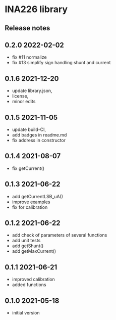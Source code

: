 
# INA226 library

## Release notes


## 0.2.0   2022-02-02
- fix #11 normalize
- fix #13 simplify sign handling shunt and current

## 0.1.6   2021-12-20
- update library.json, 
- license, 
- minor edits

## 0.1.5   2021-11-05
- update build-CI, 
- add badges in readme.md
- fix address in constructor

## 0.1.4   2021-08-07  
- fix getCurrent()

## 0.1.3   2021-06-22  
- add getCurrentLSB_uA()
- improve examples
- fix for calibration

## 0.1.2   2021-06-22
- add check of parameters of several functions
- add unit tests
- add getShunt()
- add getMaxCurrent()

## 0.1.1   2021-06-21  
- improved calibration
- added functions

## 0.1.0   2021-05-18  
- initial version


